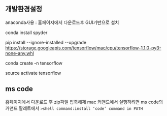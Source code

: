 ## 개발환경설정

anaconda사용 : 홈페이지에서 다운로드후 GUI기반으로 설치

conda install spyder

pip install --ignore-installed --upgrade https://storage.googleapis.com/tensorflow/mac/cpu/tensorflow-1.1.0-py3-none-any.whl

conda create -n tensorflow

source activate tensorflow

## ms code 

홈페이지에서 다운로드 후 zip파일 압축해제
mac 커맨드에서 실행하려면 ms code의 커맨드 팔레트에서 ``>shell command:install ‘code’ command in PATH``

